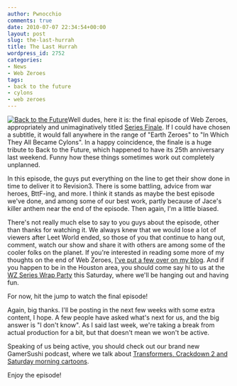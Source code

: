```yaml
---
author: Pwnocchio
comments: true
date: 2010-07-07 22:34:54+00:00
layout: post
slug: the-last-hurrah
title: The Last Hurrah
wordpress_id: 2752
categories:
- News
- Web Zeroes
tags:
- back to the future
- cylons
- web zeroes
---
```


[![Back to the Future](http://smoothfewfilms.com/wp-content/uploads/2010/07/bttf.jpg)](http://smoothfewfilms.com/wp-content/uploads/2010/07/bttf.jpg)Well dudes, here it is: the final episode of Web Zeroes, appropriately and unimaginatively titled [Series Finale](http://smoothfewfilms.com/2010/07/07/series-finale/). If I could have chosen a subtitle, it would fall anywhere in the range of "Earth Zeroes" to "In Which They All Became Cylons". In a happy coincidence, the finale is a huge tribute to Back to the Future, which happened to have its 25th anniversary last weekend. Funny how these things sometimes work out completely unplanned.

In this episode, the guys put everything on the line to get their show done in time to deliver it to Revision3. There is some battling, advice from war heroes, BttF-ing, and more. I think it stands as maybe the best episode we've done, and among some of our best work, partly because of Jace's killer anthem near the end of the episode. Then again, I'm a little biased. 

There's not really much else to say to you guys about the episode, other than thanks for watching it. We always knew that we would lose a lot of viewers after Leet World ended, so those of you that continue to hang out, comment, watch our show and share it with others are among some of the cooler folks on the planet. If you're interested in reading some more of my thoughts on the end of Web Zeroes, [I've put a few over on my blog](http://eddyrivas.com/2010/07/06/back-to-zero/). And if you happen to be in the Houston area, you should come say hi to us at the [WZ Series Wrap Party](http://www.facebook.com/event.php?eid=135223289836476) this Saturday, where we'll be hanging out and having fun. 

For now, hit the jump to watch the final episode!<!-- more -->



Again, big thanks. I'll be posting in the next few weeks with some extra content, I hope. A few people have asked what's next for us, and the big answer is "I don't know". As I said last week, we're taking a break from actual production for a bit, but that doesn't mean we won't be active. 

Speaking of us being active, you should check out our brand new GamerSushi podcast, where we talk about [Transformers, Crackdown 2 and Saturday morning cartoons](http://gamersushi.com/2010/07/07/the-gamersushi-show-ep-5-gamebots-in-disguise/). 

Enjoy the episode!
